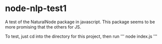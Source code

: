 # node-nlp-test1
A test of the NaturalNode package in javascript. This package seems to be more promising that the others for JS.


To test, just cd into the directory for this project, then run
'''
node index.js
'''
